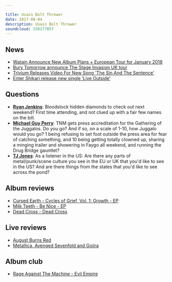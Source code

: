```yaml
---

title: Usain Bolt Thrower
date: 2017-08-04
description: Usain Bolt Thrower
soundcloud: 336177057
---
```


## News

* [Watain Announce New Album Plans + European Tour for January 2018](http://loudwire.com/watain-announce-new-album-european-tour-january-2018/)
* [Bury Tomorrow announce The Stage Invasion UK tour](http://teamrock.com/news/2017-07-31/bury-tomorrow-announce-the-stage-invasion-uk-tour)
* [Trivium Releases Video For New Song 'The Sin And The Sentence'](http://www.blabbermouth.net/news/trivium-releases-video-for-new-song-the-sin-and-the-sentence/)
* [Enter Shikari release new single ‘Live Outside’](http://www.nme.com/news/music/enter-shikari-live-outside-new-song-2119192)

## Questions

* **[Ryan Jenkins](https://www.facebook.com/thatsnotmetalpodcast/posts/2152896628270203?comment_id=2152911864935346&comment_tracking=%7B%22tn%22%3A%22R9%22%7D)**: Bloodstock hidden diamonds to check out next weekend? First time attending, and not clued up with a fair few names on the bill.
* **[Michael Guy Perry](https://www.facebook.com/thatsnotmetalpodcast/posts/2152896628270203?comment_id=2152908808268985&comment_tracking=%7B%22tn%22%3A%22R9%22%7D)**: TNM gets press accreditation for the Gathering of the Juggalos. Do you go? And if so, on a scale of 1-10, how Juggalo would you go? 1 being refusing to set foot outside the press area for fear of catching something, and 10 being getting totally clowned up, sharing a minging trailer and showering in Faygo all weekend, and running the Drug Bridge gauntlet?
* **[TJ Jones](https://www.facebook.com/thatsnotmetalpodcast/posts/2152896628270203?comment_id=2153165178243348&comment_tracking=%7B%22tn%22%3A%22R1%22%7D)**: As a listener in the US: Are there any parts of metal/punk/scene culture you see in the EU or UK that you'd like to see in the US? And are there things from the states that you'd like to see across the pond?

## Album reviews

* [Cursed Earth - Cycles of Grief, Vol. 1: Growth - EP](https://itunes.apple.com/gb/album/cycles-of-grief-vol-1-growth-ep/id1251828424)
* [Milk Teeth - Be Nice - EP](https://itunes.apple.com/gb/album/be-nice-ep/id1225995367)
* [Dead Cross - Dead Cross](https://itunes.apple.com/gb/album/dead-cross/id1228978283)

## Live reviews

* [August Burns Red](https://www.songkick.com/concerts/28988609-august-burns-red-at-underworld)
* [Metallica, Avenged Sevenfold and Gojira](https://www.songkick.com/concerts/29290134-metallica-at-rose-bowl)

## Album club

* [Rage Against The Machine - Evil Empire](https://itunes.apple.com/gb/album/evil-empire/id390538381)
